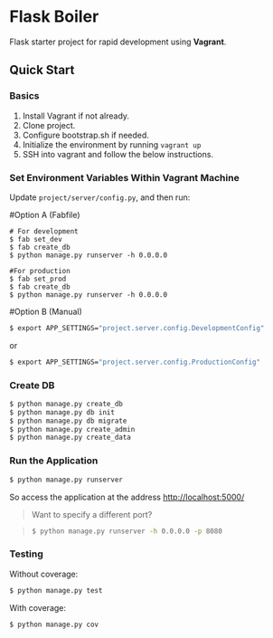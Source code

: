 # Flask Boiler


Flask starter project for rapid development using **Vagrant**.


## Quick Start

### Basics

1. Install Vagrant if not already.
1. Clone project.
2. Configure bootstrap.sh if needed.
3. Initialize the environment by running ```vagrant up```
4. SSH into vagrant and follow the below instructions.

### Set Environment Variables Within Vagrant Machine

Update ```project/server/config.py```, and then run:

#Option A (Fabfile)
```
# For development
$ fab set_dev
$ fab create_db
$ python manage.py runserver -h 0.0.0.0

#For production
$ fab set_prod
$ fab create_db
$ python manage.py runserver -h 0.0.0.0
```




#Option B (Manual)

```sh
$ export APP_SETTINGS="project.server.config.DevelopmentConfig"
```

or

```sh
$ export APP_SETTINGS="project.server.config.ProductionConfig"
```

### Create DB

```sh
$ python manage.py create_db
$ python manage.py db init
$ python manage.py db migrate
$ python manage.py create_admin
$ python manage.py create_data
```

### Run the Application

```sh
$ python manage.py runserver
```

So access the application at the address [http://localhost:5000/](http://localhost:5000/)

> Want to specify a different port?

> ```sh
> $ python manage.py runserver -h 0.0.0.0 -p 8080
> ```

### Testing

Without coverage:

```sh
$ python manage.py test
```

With coverage:

```sh
$ python manage.py cov
```
